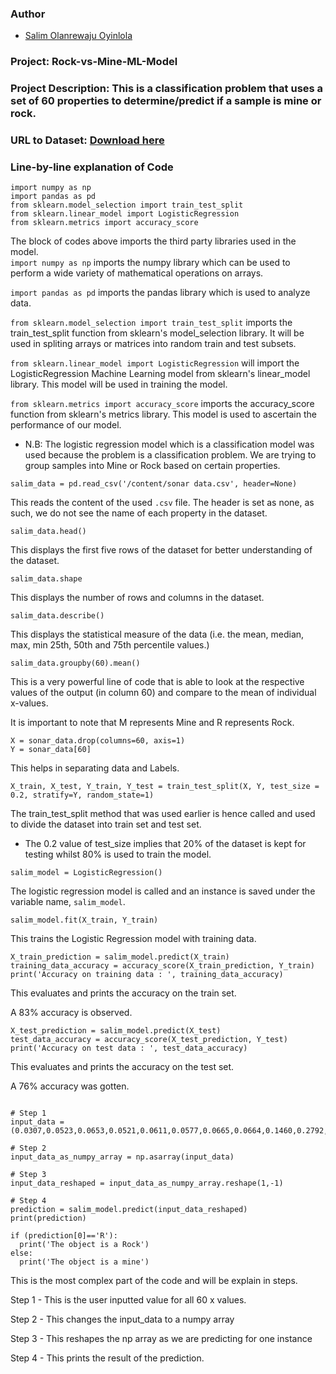 
### Author

* [Salim Olanrewaju Oyinlola](https://twitter.com/salimopines)

### Project: Rock-vs-Mine-ML-Model

### Project Description: This is a classification problem that uses a set of 60 properties to determine/predict if a sample is mine or rock. 

### URL to Dataset: [Download here](https://drive.google.com/file/d/1pQxtljlNVh0DHYg-Ye7dtpDTlFceHVfa/view)

### Line-by-line explanation of Code

```
import numpy as np
import pandas as pd
from sklearn.model_selection import train_test_split
from sklearn.linear_model import LogisticRegression
from sklearn.metrics import accuracy_score
```
The block of codes above imports the third party libraries used in the model.  
`import numpy as np` imports the numpy library which can be used to perform a wide variety of mathematical operations on arrays.

`import pandas as pd` imports the pandas library which is used to analyze data.

`from sklearn.model_selection import train_test_split` imports the train_test_split function from sklearn's model_selection library. It will be used in spliting arrays or matrices into random train and test subsets.

`from sklearn.linear_model import LogisticRegression` will import the LogisticRegression Machine Learning model from sklearn's linear_model library. This model will be used in training the model. 

`from sklearn.metrics import accuracy_score` imports the accuracy_score function from sklearn's metrics library. This model is used to ascertain the performance of our model. 

- N.B: The logistic regression model which is a classification model was used because the problem is a classification problem. We are trying to group samples into Mine or Rock based on certain properties.  

```
salim_data = pd.read_csv('/content/sonar data.csv', header=None)
```

This reads the content of the used `.csv` file. The header is set as none, as such, we do not see the name of each property in the dataset. 

```
salim_data.head()
```
This displays the first five rows of the dataset for better understanding of the dataset. 


```
salim_data.shape
```
This displays the number of rows and columns in the dataset. 

```
salim_data.describe() 
```
This displays the statistical measure of the data (i.e.  the mean, median, max, min 25th, 50th and 75th percentile values.)

```
salim_data.groupby(60).mean()
```
This is a very powerful line of code that is able to look at the respective values of the output (in column 60) and compare to the mean of individual x-values. 

It is important to note that M represents Mine and R represents Rock.

```
X = sonar_data.drop(columns=60, axis=1)
Y = sonar_data[60]
```

This helps in separating data and Labels. 
```
X_train, X_test, Y_train, Y_test = train_test_split(X, Y, test_size = 0.2, stratify=Y, random_state=1)
```
The train_test_split method that was used earlier is hence called and used to divide the dataset into train set and test set. 

- The 0.2 value of test_size implies that 20% of the dataset is kept for testing whilst 80% is used to train the model. 

```
salim_model = LogisticRegression()
```

The logistic regression model is called and an instance is saved under the variable name, `salim_model`. 

```
salim_model.fit(X_train, Y_train)
```
This trains the Logistic Regression model with training data.

```
X_train_prediction = salim_model.predict(X_train)
training_data_accuracy = accuracy_score(X_train_prediction, Y_train) 
print('Accuracy on training data : ', training_data_accuracy)
```
This evaluates and prints the accuracy on the train set.

A 83% accuracy is observed. 
```
X_test_prediction = salim_model.predict(X_test)
test_data_accuracy = accuracy_score(X_test_prediction, Y_test)
print('Accuracy on test data : ', test_data_accuracy)
```
This evaluates and prints the accuracy on the test set. 

A 76% accuracy was gotten.  
```

# Step 1
input_data = (0.0307,0.0523,0.0653,0.0521,0.0611,0.0577,0.0665,0.0664,0.1460,0.2792,0.3877,0.4992,0.4981,0.4972,0.5607,0.7339,0.8230,0.9173,0.9975,0.9911,0.8240,0.6498,0.5980,0.4862,0.3150,0.1543,0.0989,0.0284,0.1008,0.2636,0.2694,0.2930,0.2925,0.3998,0.3660,0.3172,0.4609,0.4374,0.1820,0.3376,0.6202,0.4448,0.1863,0.1420,0.0589,0.0576,0.0672,0.0269,0.0245,0.0190,0.0063,0.0321,0.0189,0.0137,0.0277,0.0152,0.0052,0.0121,0.0124,0.0055)

# Step 2
input_data_as_numpy_array = np.asarray(input_data)

# Step 3
input_data_reshaped = input_data_as_numpy_array.reshape(1,-1)

# Step 4
prediction = salim_model.predict(input_data_reshaped)
print(prediction)

if (prediction[0]=='R'):
  print('The object is a Rock')
else:
  print('The object is a mine')

```

This is the most complex part of the code and will be explain in steps. 

Step 1 - This is the user inputted value for all 60 x values. 

Step 2 - This changes the input_data to a numpy array

Step 3 - This reshapes the np array as we are predicting for one instance

Step 4 - This prints the result of the prediction. 
